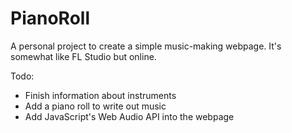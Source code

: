# PianoRoll
A personal project to create a simple music-making webpage. It's somewhat like FL Studio but online.

Todo:
- Finish information about instruments
- Add a piano roll to write out music
- Add JavaScript's Web Audio API into the webpage
